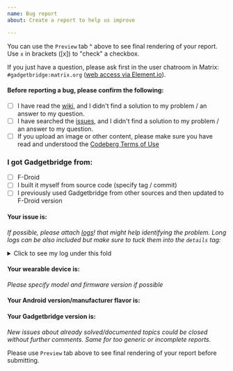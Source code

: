 ```yaml
---
name: Bug report
about: Create a report to help us improve

---
```

You can use the `Preview` tab ^ above to see final rendering of your report. Use `x` in brackets ([x]) to "check" a checkbox.

If you just have a question, please ask first in the user chatroom in Matrix: `#gadgetbridge:matrix.org` ([web access via Element.io](https://app.element.io/#/room/#gadgetbridge:matrix.org)).

#### Before reporting a bug, please confirm the following:
- [ ] I have read the [wiki](https://codeberg.org/Freeyourgadget/Gadgetbridge/wiki), and I didn't find a solution to my problem / an answer to my question.
- [ ] I have searched the [issues](https://codeberg.org/Freeyourgadget/Gadgetbridge/issues), and I didn't find a solution to my problem / an answer to my question.
- [ ] If you upload an image or other content, please make sure you have read and understood the [Codeberg Terms of Use](https://codeberg.org/Codeberg/org/src/branch/main/TermsOfUse.md)

### I got Gadgetbridge from:
* [ ] F-Droid
* [ ] I built it myself from source code (specify tag / commit)
* [ ] I previously used Gadgetbridge from other sources and then updated to F-Droid version

#### Your issue is:
*If possible, please attach [logs](https://codeberg.org/Freeyourgadget/Gadgetbridge/wiki/Log-Files)! that might help identifying the problem.*
*Long logs can be also included but make sure to tuck them into the `details` tag:*

<details>
  <summary>Click to see my log under this fold</summary>

```
Here go lines of your log.
```
</details>


#### Your wearable device is:

*Please specify model and firmware version if possible*

#### Your Android version/manufacturer flavor is:

#### Your Gadgetbridge version is:



*New issues about already solved/documented topics could be closed without further comments. Same for too generic or incomplete reports.*

Please use `Preview` tab above to see final rendering of your report before submitting.
